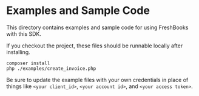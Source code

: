 # Examples and Sample Code

This directory contains examples and sample code for using FreshBooks with this SDK.

If you checkout the project, these files should be runnable locally after installing.

```shell
composer install
php ./examples/create_invoice.php
```

Be sure to update the example files with your own credentials in place of things like `<your client_id>`,
`<your account id>`, and `<your access token>`.
